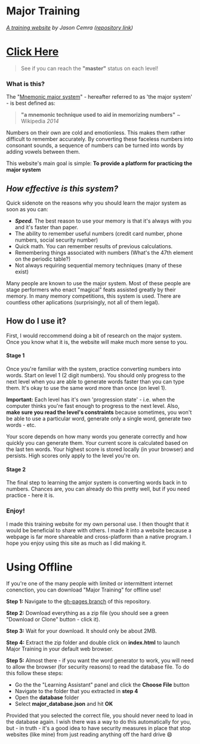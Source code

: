 # Major Training
*[A training website](http://www.majortraining.cf) by Jason Cemra ([repository link](https://github.com/cemrajc/majortraining))*

# [Click Here](http://www.majortraining.cf)

> See if you can reach the **"master"** status on each level!

### What is this?

The "[Mnemonic major system](https://en.wikipedia.org/Mnemonic_major_system)" - hereafter referred to as 'the major system' - is best defined as:
> **"a mnemonic technique used to aid in memorizing numbers"**
> ~ Wikipedia _2014_

Numbers on their own are cold and emotionless. This makes them rather difficult to remember accurately. By converting these faceless numbers into consonant sounds, a sequence of numbers can be turned into words by adding vowels between them.

This website's main goal is simple: **To provide a platform for practicing the major system**

## _How effective is this system?_
Quick sidenote on the reasons why you should learn the major system as soon as you can:

* ***Speed.*** The best reason to use your memory is that it's always with you and it's faster than paper.
* The ability to remember useful numbers (credit card number, phone numbers, social security number)
* Quick math. You can remember results of previous calculations.
* Remembering things associated with numbers (What's the 47th element on the periodic table?)
* Not always requiring sequential memory techniques (many of these exist)

Many people are known to use the major system. Most of these people are stage performers who enact "magical" feats assisted greatly by their memory. In many memory competitions, this system is used. There are countless other aplications (surprisingly, not all of them legal).

## How do I use it?

First, I would reccommend doing a bit of research on the major system. Once you know what it is, the website will make much more sense to you.

#### Stage 1
Once you're familiar with the system, practice converting numbers into words. Start on level 1 (2 digit numbers). You should only progress to the next level when you are able to generate words faster than you can type them. It's okay to use the same word more than once (on level 1).

**Important:** Each level has it's own 'progression state' - i.e. when the computer thinks you're fast enough to progress to the next level. Also, **make sure you read the level's constraints** because sometimes, you won't be able to use a particular word, generate only a single word, generate two words - etc.

Your score depends on how many words you generate correctly and how quickly you can generate them. Your current score is calculated based on the last ten words. Your highest score is stored locally (in your browser) and persists. High scores only apply to the level you're on.

#### Stage 2
The final step to learning the amjor system is converting words back in to numbers. Chances are, you can already do this pretty well, but if you need practice - here it is.


### Enjoy!

I made this training website for my own personal use. I then thought that it would be beneficial to share with others. I made it into a website because a webpage is far more shareable and cross-platform than a native program. I hope you enjoy using this site as much as I did making it.


# Using Offline

If you're one of the many people with limited or intermittent internet conenction, you can download "Major Training" for offline use!

**Step 1:**
Navigate to the [gh-pages branch]() of this repository.

**Step 2:**
Download everything as a zip file (you should see a green "Download or Clone" button - click it).

**Step 3:**
Wait for your download. It should only be about 2MB.

**Step 4:**
Extract the zip folder and double click on **index.html** to launch Major Training in your default web browser.

**Step 5:**
Almost there - if you want the word generator to work, you will need to allow the browser (for security reasons) to read the database file. To do this follow these steps:

* Go the the "Learning Assistant" panel and click the **Choose File** button
* Navigate to the folder that you extracted in **step 4**
* Open the **database** folder
* Select **major_database.json** and hit **OK**

Provided that you selected the correct file, you should never need to load in the database again. I wish there was a way to do this automatically for you, but - in truth - it's a good idea to have security measures in place that stop websites (like mine) from just reading anything off the hard drive :smile: